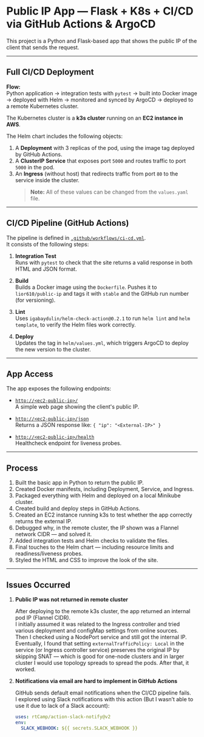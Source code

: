 # Public IP App — Flask + K8s + CI/CD via GitHub Actions & ArgoCD

This project is a Python and Flask-based app that shows the public IP of the client that sends the request.

---

## Full CI/CD Deployment

**Flow:**  
Python application → integration tests with `pytest` → built into Docker image → deployed with Helm → monitored and synced by ArgoCD → deployed to a remote Kubernetes cluster.

The Kubernetes cluster is a **k3s cluster** running on an **EC2 instance in AWS**.

The Helm chart includes the following objects:
1. A **Deployment** with 3 replicas of the pod, using the image tag deployed by GitHub Actions.
2. A **ClusterIP Service** that exposes port `5000` and routes traffic to port `5000` in the pod.
3. An **Ingress** (without host) that redirects traffic from port `80` to the service inside the cluster.  
   > **Note:** All of these values can be changed from the `values.yaml` file.

---

## CI/CD Pipeline (GitHub Actions)

The pipeline is defined in [`.github/workflows/ci-cd.yml`](./.github/workflows/ci-cd.yml).  
It consists of the following steps:

1. **Integration Test**  
   Runs with `pytest` to check that the site returns a valid response in both HTML and JSON format.

2. **Build**  
   Builds a Docker image using the `Dockerfile`. Pushes it to `lior610/public-ip` and tags it with `stable` and the GitHub run number (for versioning).

3. **Lint**  
   Uses `igabaydulin/helm-check-action@0.2.1` to run `helm lint` and `helm template`, to verify the Helm files work correctly.

4. **Deploy**  
   Updates the tag in `helm/values.yml`, which triggers ArgoCD to deploy the new version to the cluster.

---

## App Access

The app exposes the following endpoints:

- [`http://<ec2-public-ip>/`](http://<ec2-public-ip>/)  
  A simple web page showing the client's public IP.

- [`http://<ec2-public-ip>/json`](http://<ec2-public-ip>/json)  
  Returns a JSON response like: `{ "ip": "<External-IP>" }`

- [`http://<ec2-public-ip>/health`](http://<ec2-public-ip>/health)  
  Healthcheck endpoint for liveness probes.

---

## Process

1. Built the basic app in Python to return the public IP.
2. Created Docker manifests, including Deployment, Service, and Ingress.
3. Packaged everything with Helm and deployed on a local Minikube cluster.
4. Created build and deploy steps in GitHub Actions.
5. Created an EC2 instance running k3s to test whether the app correctly returns the external IP.
6. Debugged why, in the remote cluster, the IP shown was a Flannel network CIDR — and solved it.
7. Added integration tests and Helm checks to validate the files.
8. Final touches to the Helm chart — including resource limits and readiness/liveness probes.
9. Styled the HTML and CSS to improve the look of the site.

---

## Issues Occurred

1. **Public IP was not returned in remote cluster**

   After deploying to the remote k3s cluster, the app returned an internal pod IP (Flannel CIDR).  
   I initially assumed it was related to the Ingress controller and tried various deployment and configMap settings from online sources.  
   Then I checked using a NodePort service and still got the internal IP.  
   Eventually, I found that setting `externalTrafficPolicy: Local` in the service (or Ingress controller service) preserves the original IP by skipping SNAT — which is good for one-node clusters and in larger cluster I would use topology spreads to spread the pods. After that, it worked.

2. **Notifications via email are hard to implement in GitHub Actions**

   GitHub sends default email notifications when the CI/CD pipeline fails.  
   I explored using Slack notifications with this action (But I wasn’t able to use it due to lack of a Slack account):

   ```yaml
   uses: rtCamp/action-slack-notify@v2
   env:
     SLACK_WEBHOOK: ${{ secrets.SLACK_WEBHOOK }}
   ```